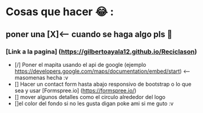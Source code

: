 # Cosas que hacer :joy: :
## poner una [X]<-- cuando se haga algo pls :poop:
### [Link a la pagina] (https://gilbertoayala12.github.io/Reciclason)
- [/] Poner el mapita usando el api de google (ejemplo https://developers.google.com/maps/documentation/embed/start) <--masomenas hecha :v
- [] Hacer un contact form hasta abajo responsivo de bootstrap o lo que sea y usar [Formspree.io] (https://formspree.io/)
- [] mover algunos detalles como el circulo alrededor del logo
- []el color del fondo si no les gusta digan poke ami si me guto :v
